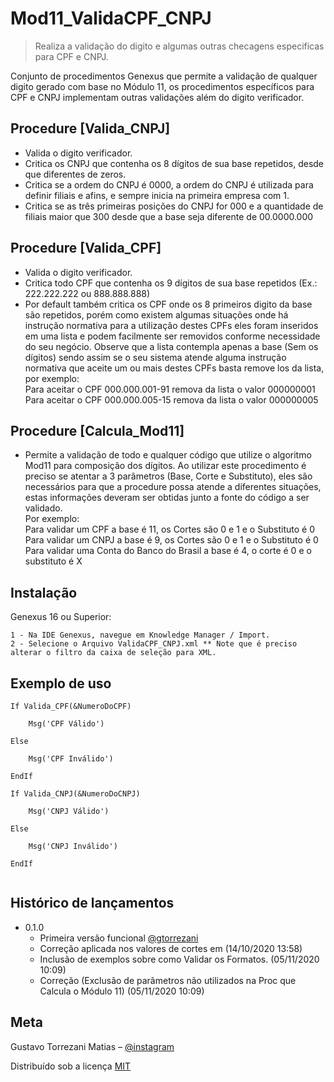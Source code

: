 # Mod11_ValidaCPF_CNPJ
> Realiza a validação do digito e algumas outras checagens especificas para CPF e CNPJ. 

Conjunto de procedimentos Genexus que permite a validação de qualquer digito gerado com base no Módulo 11, os procedimentos específicos para CPF e CNPJ implementam outras validações além do digito verificador.


## Procedure [Valida_CNPJ]
- Valida o digito verificador.
- Critica os CNPJ que contenha os 8 dígitos de sua base repetidos, desde que diferentes de zeros.
- Critica se a ordem do CNPJ é 0000, a ordem do CNPJ é utilizada para definir filiais e afins, e sempre inicia na primeira empresa com 1.
- Critica se as três primeiras posições do CNPJ for 000 e a quantidade de filiais maior que 300 desde que a base seja diferente de 00.0000.000

## Procedure [Valida_CPF]
- Valida o digito verificador.
- Critica todo CPF que contenha os 9 dígitos de sua base repetidos (Ex.: 222.222.222 ou 888.888.888)
- Por default também critica os CPF onde os 8 primeiros digito da base são repetidos, porém como existem algumas situações onde há instrução normativa para a utilização destes CPFs eles foram inseridos em uma lista e podem facilmente ser removidos conforme necessidade do seu negócio.
Observe que a lista contempla apenas a base (Sem os dígitos) sendo assim se o seu sistema atende alguma instrução normativa que aceite um ou mais destes CPFs basta remove los da lista, por exemplo:<br>
Para aceitar o CPF 000.000.001-91 remova da lista o valor 000000001<br>
Para aceitar o CPF 000.000.005-15 remova da lista o valor 000000005

## Procedure [Calcula_Mod11]
- Permite a validação de todo e qualquer código que utilize o algoritmo Mod11 para composição dos dígitos.
Ao utilizar este procedimento é preciso se atentar a 3 parâmetros (Base, Corte e Substituto), eles são necessários para que a procedure possa atende a diferentes situações, estas informações deveram ser obtidas junto a fonte do código a ser validado.<br>
Por exemplo:<br>
Para validar um CPF a base é 11, os Cortes são 0 e 1 e o Substituto é 0<br>
Para validar um CNPJ a base é 9, os Cortes são 0 e 1 e o Substituto é 0<br>
Para validar uma Conta do Banco do Brasil a base é 4, o corte é 0 e o substituto é X<br>

## Instalação

Genexus 16 ou Superior:

```Oxygene
1 - Na IDE Genexus, navegue em Knowledge Manager / Import.
2 - Selecione o Arquivo ValidaCPF_CNPJ.xml ** Note que é preciso alterar o filtro da caixa de seleção para XML.

```

## Exemplo de uso

```
If Valida_CPF(&NumeroDoCPF)
		
	Msg('CPF Válido')

Else

	Msg('CPF Inválido')

EndIf

If Valida_CNPJ(&NumeroDoCNPJ)
		
	Msg('CNPJ Válido')

Else

	Msg('CNPJ Inválido')

EndIf
	
```

## Histórico de lançamentos

* 0.1.0
    * Primeira versão funcional [@gtorrezani](https://github.com/gtorrezani)
    * Correção aplicada nos valores de cortes em (14/10/2020 13:58)
    * Inclusão de exemplos sobre como Validar os Formatos. (05/11/2020 10:09)
    * Correção (Exclusão de parâmetros não utilizados na Proc que Calcula o Módulo 11) (05/11/2020 10:09)


## Meta

Gustavo Torrezani Matias – [@instagram](https://www.instagram.com/matiassolucoes/)

Distribuído sob a licença [MIT](https://choosealicense.com/licenses/mit/)
